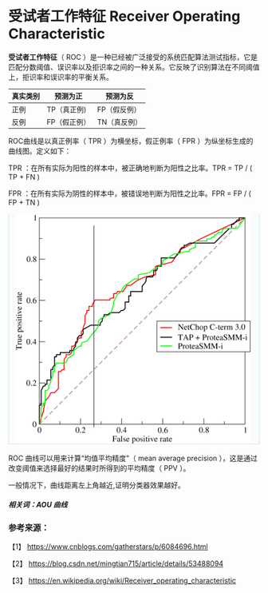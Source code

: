 # 受试者工作特征 Receiver Operating Characteristic

**受试者工作特征**（ ROC ）是一种已经被广泛接受的系统匹配算法测试指标，它是匹配分数阈值、误识率以及拒识率之间的一种关系。它反映了识别算法在不同阈值上，拒识率和误识率的平衡关系。


|    真实类别  |  预测为正 | 预测为反 |
|-----------|---------|----------|
|正例 | TP（真正例) | FP（假反例）|
|反例 | FP（假正例）| TN（真反例）|


ROC曲线是以真正例率（ TPR ）为横坐标，假正例率（ FPR ）为纵坐标生成的曲线图。定义如下：

TPR ：在所有实际为阳性的样本中，被正确地判断为阳性之比率。TPR = TP / ( TP + FN )   

FPR ：在所有实际为阴性的样本中，被错误地判断为阳性之比率。FPR = FP / ( FP + TN )

![](受试者工作特征.png)

ROC 曲线可以用来计算“均值平均精度”（ mean average precision ），这是通过改变阈值来选择最好的结果时所得到的平均精度（ PPV ）。

一般情况下，曲线距离左上角越近,证明分类器效果越好。

##### 相关词：AOU 曲线

### 参考来源：

【1】  https://www.cnblogs.com/gatherstars/p/6084696.html

【2】  https://blog.csdn.net/mingtian715/article/details/53488094

【3】  https://en.wikipedia.org/wiki/Receiver_operating_characteristic